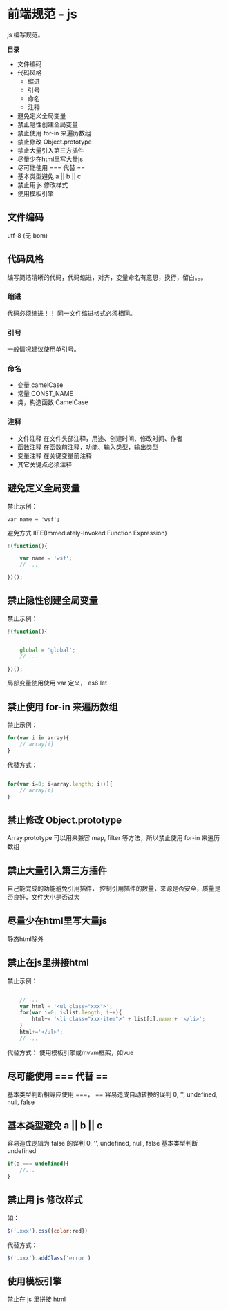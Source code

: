 # 前端规范 - js

js 编写规范。

**目录**
* 文件编码
* 代码风格
    * 缩进
    * 引号
    * 命名
    * 注释
* 避免定义全局变量
* 禁止隐性创建全局变量
* 禁止使用 for-in 来遍历数组
* 禁止修改 Object.prototype
* 禁止大量引入第三方插件
* 尽量少在html里写大量js
* 尽可能使用 === 代替 ==
* 基本类型避免 a || b || c
* 禁止用 js 修改样式
* 使用模板引擎


## 文件编码
utf-8 (无 bom)



## 代码风格
编写简洁清晰的代码，代码缩进，对齐，变量命名有意思，换行，留白。。。

### 缩进
代码必须缩进！！ 同一文件缩进格式必须相同。

### 引号
一般情况建议使用单引号。

### 命名
* 变量 camelCase
* 常量 CONST_NAME
* 类，构造函数 CamelCase

### 注释
* 文件注释
    在文件头部注释，用途、创建时间、修改时间、作者
* 函数注释
    在函数前注释，功能、输入类型，输出类型
* 变量注释
    在关键变量前注释
* 其它关键点必须注释



## 避免定义全局变量
禁止示例：
```
var name = 'wsf';
```

避免方式 IIFE(Immediately-Invoked Function Expression)
```javascript
!(function(){

    var name = 'wsf';
    // ...

})();
```



## 禁止隐性创建全局变量
禁止示例：
```javascript
!(function(){


    global = 'global';
    // ...

})();
```
局部变量使用使用 var 定义， es6 let



## 禁止使用 for-in 来遍历数组
禁止示例：
```javascript
for(var i in array){
    // array[i]
}
```
代替方式：
```javascript

for(var i=0; i<array.length; i++){
    // array[i]
}
```



## 禁止修改 Object.prototype
Array.prototype 可以用来兼容 map, filter 等方法，所以禁止使用 for-in 来遍历数组



## 禁止大量引入第三方插件
自己能完成的功能避免引用插件，
控制引用插件的数量，来源是否安全，质量是否良好，文件大小是否过大



## 尽量少在html里写大量js
静态html除外


## 禁止在js里拼接html
禁止示例：
```javascript

    // ...
    var html = '<ul class="xxx">';
    for(var i=0; i<list.length; i++){
        html+= '<li class="xxx-item">' + list[i].name + '</li>';
    }
    html+='</ul>';
    // ...

```
代替方式：
使用模板引擎或mvvm框架，如vue


## 尽可能使用 === 代替 ==
基本类型判断相等应使用 ===，
== 容易造成自动转换的误判 0, '', undefined, null, false


## 基本类型避免 a || b || c
容易造成逻辑为 false 的误判 0, '', undefined, null, false
基本类型判断 undefined
```javascript
if(a === undefined){
    //...
}
```



## 禁止用 js 修改样式
如：
```javascript
$('.xxx').css({color:red})
```
代替方式：
```javascript
$('.xxx').addClass('error')
```



## 使用模板引擎
禁止在 js 里拼接 html


